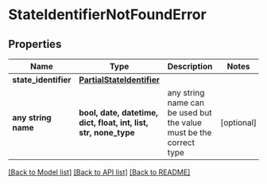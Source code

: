 # StateIdentifierNotFoundError


## Properties
Name | Type | Description | Notes
------------ | ------------- | ------------- | -------------
**state_identifier** | [**PartialStateIdentifier**](PartialStateIdentifier.md) |  | 
**any string name** | **bool, date, datetime, dict, float, int, list, str, none_type** | any string name can be used but the value must be the correct type | [optional]

[[Back to Model list]](../README.md#documentation-for-models) [[Back to API list]](../README.md#documentation-for-api-endpoints) [[Back to README]](../README.md)



